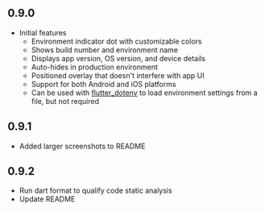 ## 0.9.0

* Initial features  
  - Environment indicator dot with customizable colors
  - Shows build number and environment name
  - Displays app version, OS version, and device details
  - Auto-hides in production environment
  - Positioned overlay that doesn't interfere with app UI
  - Support for both Android and iOS platforms
  - Can be used with [flutter_dotenv](https://pub.dev/packages/flutter_dotenv) to load environment settings from a file, but not required

## 0.9.1
* Added larger screenshots to README

## 0.9.2
* Run dart format to qualify code static analysis
* Update README